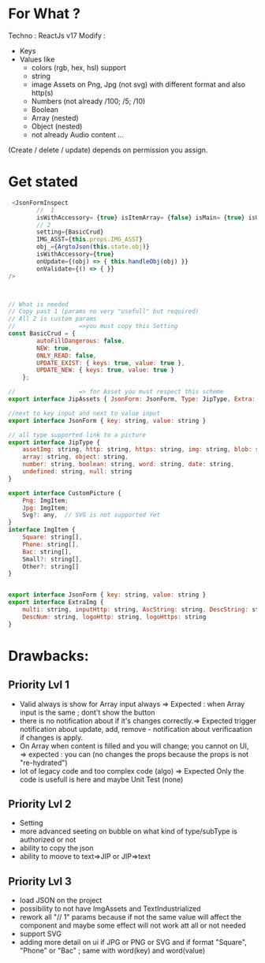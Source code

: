 # For What ?

Techno : ReactJs v17
Modify :

- Keys
- Values like 
    - colors (rgb, hex, hsl) support
    - string
    - image Assets on Png, Jpg (not svg) with different format and also http(s)
    - Numbers (not already /100; /5; /10)
    - Boolean
    - Array (nested)
    - Object (nested)
    - not already Audio content ...

(Create / delete / update) depends on permission you assign.

# Get stated
``` Javascript
 <JsonFormInspect
        //  1
        isWithAccessory= {true} isItemArray= {false} isMain= {true} isUpdatingSecondary_Jip= {true} onUpdate= {(() => { })} 
        // 2 
        setting={BasicCrud}
        IMG_ASST={this.props.IMG_ASST}
        obj_={ArgtoJson(this.state.obj)}
        isWithAccessory={true}
        onUpdate={(obj) => { this.handleObj(obj) }}
        onValidate={() => { }}
/>



// What is needed
// Copy past 1 (params no very "usefull" but required)
// All 2 is custom params
//                  =>you must copy this Setting 
const BasicCrud = {
        autoFillDangerous: false,
        NEW: true,
        ONLY_READ: false,
        UPDATE_EXIST: { keys: true, value: true },
        UPDATE_NEW: { keys: true, value: true }
    };

//                  => for Asset you must respect this scheme
export interface JipAssets { JsonForm: JsonForm, Type: JipType, Extra: ExtraImg }

//next to key input and next to value input
export interface JsonForm { key: string, value: string }

// all type supported link to a picture
export interface JipType {
    assetImg: string, http: string, https: string, img: string, blob: string, color: string,
    array: string, object: string,
    number: string, boolean: string, word: string, date: string,
    undefined: string, null: string
}

export interface CustomPicture { 
    Png: ImgItem; 
    Jpg: ImgItem; 
    Svg?: any,  // SVG is not supported Yet
}
interface ImgItem {
    Square: string[],
    Phone: string[],
    Bac: string[],
    Small?: string[],
    Other?: string[]
}


export interface JsonForm { key: string, value: string }
export interface ExtraImg {
    multi: string, inputHttp: string, AscString: string, DescString: string, AscNum: string,
    DescNum: string, logoHttp: string, logoHttps: string
}

```

# Drawbacks:

## Priority Lvl 1
- Valid always is show for Array input always => Expected : when Array input is the same ; dont't show the button
- there is no notification about if it's changes correctly.=> Expected trigger notification about update, add, remove - notification about verificaation if changes is apply.
- On Array when content is filled and you will change; you cannot on UI, => expected : you can (no changes the props because the props is not "re-hydrated")
- lot of legacy code and too complex code (algo) => Expected Only the code is usefull is here and maybe Unit Test (none)


## Priority Lvl 2
- Setting
- more advanced seeting on bubble on what kind of type/subType is authorized or not
- ability to copy the json
- ability to moove to text=>JIP or JIP=>text

## Priority Lvl 3
- load JSON on the project
- possibility to not have ImgAssets and TextIndustrialized
- rework all "// 1" params because if not the same value will affect the component and maybe some effect will not work att all or not needed
- support SVG
-  adding more detail on ui if JPG or PNG or SVG and if format "Square", "Phone" or "Bac" ; same with  word(key) and word(value)